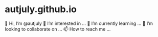 # autjuly.github.io
👋 Hi, I’m @autjuly
👀 I’m interested in ...
🌱 I’m currently learning ...
💞️ I’m looking to collaborate on ...
📫 How to reach me ...
